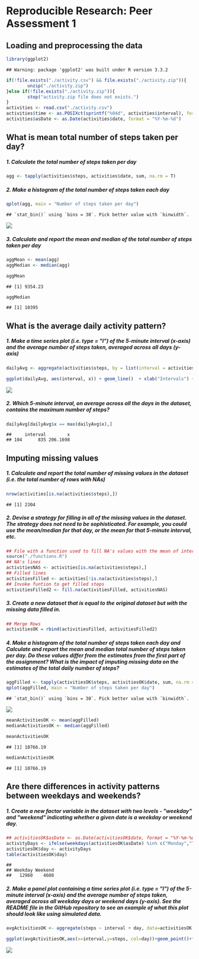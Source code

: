 # Reproducible Research: Peer Assessment 1


## Loading and preprocessing the data

```r
library(ggplot2)
```

```
## Warning: package 'ggplot2' was built under R version 3.3.2
```

```r
if(!file.exists("./activity.csv") && file.exists("./activity.zip")){
        unzip("./activity.zip")
}else if(!file.exists("./activity.zip")){
        stop("activity.zip file does not exists.")
}
activities <- read.csv("./activity.csv")
activities$time <- as.POSIXct(sprintf("%04d", activities$interval), format = "%H%M")
activities$asDate <- as.Date(activities$date, format = "%Y-%m-%d")
```



## What is mean total number of steps taken per day?
##### 1. Calculate the total number of steps taken per day

```r
agg <- tapply(activities$steps, activities$date, sum, na.rm = T)
```
##### 2. Make a histogram of the total number of steps taken each day

```r
qplot(agg, main = "Number of steps taken per day")
```

```
## `stat_bin()` using `bins = 30`. Pick better value with `binwidth`.
```

![](PA1_template_files/figure-html/unnamed-chunk-3-1.png)<!-- -->

##### 3. Calculate and report the mean and median of the total number of steps taken per day

```r
aggMean <- mean(agg)
aggMedian <- median(agg)

aggMean
```

```
## [1] 9354.23
```

```r
aggMedian
```

```
## [1] 10395
```



## What is the average daily activity pattern?
##### 1. Make a time series plot (i.e. type = "l") of the 5-minute interval (x-axis) and the average number of steps taken, averaged across all days (y-axis)

```r
dailyAvg <- aggregate(activities$steps, by = list(interval = activities$interval), FUN = mean, na.rm = T)

ggplot(dailyAvg, aes(interval, x)) + geom_line()  + xlab("Intervals") + ylab("AVG") 
```

![](PA1_template_files/figure-html/unnamed-chunk-5-1.png)<!-- -->

##### 2. Which 5-minute interval, on average across all the days in the dataset, contains the maximum number of steps?



```r
dailyAvg[dailyAvg$x == max(dailyAvg$x),]
```

```
##     interval        x
## 104      835 206.1698
```

## Imputing missing values

##### 1. Calculate and report the total number of missing values in the dataset (i.e. the total number of rows with NAs)

```r
nrow(activities[is.na(activities$steps),])
```

```
## [1] 2304
```

##### 2. Devise a strategy for filling in all of the missing values in the dataset. The strategy does not need to be sophisticated. For example, you could use the mean/median for that day, or the mean for that 5-minute interval, etc.

```r
## File with a function used to fill NA's values with the mean of intervals
source("./functions.R")
## NA's lines
activitiesNAS <- activities[is.na(activities$steps),]
## Filled lines
activitiesFilled <- activities[!is.na(activities$steps),]
## Invoke funtion to get filled steps
activitiesFilled2 <- fill.na(activitiesFilled, activitiesNAS)
```
##### 3. Create a new dataset that is equal to the original dataset but with the missing data filled in.

```r
## Merge Rows
activitiesOK = rbind(activitiesFilled, activitiesFilled2)
```
##### 4. Make a histogram of the total number of steps taken each day and Calculate and report the mean and median total number of steps taken per day. Do these values differ from the estimates from the first part of the assignment? What is the impact of imputing missing data on the estimates of the total daily number of steps?

```r
aggFilled <- tapply(activitiesOK$steps, activitiesOK$date, sum, na.rm = T)
qplot(aggFilled, main = "Number of steps taken per day")
```

```
## `stat_bin()` using `bins = 30`. Pick better value with `binwidth`.
```

![](PA1_template_files/figure-html/unnamed-chunk-10-1.png)<!-- -->

```r
meanActivitiesOK <- mean(aggFilled)
medianActivitiesOK <- median(aggFilled)

meanActivitiesOK
```

```
## [1] 10766.19
```

```r
medianActivitiesOK
```

```
## [1] 10766.19
```


## Are there differences in activity patterns between weekdays and weekends?
##### 1. Create a new factor variable in the dataset with two levels - "weekday" and "weekend" indicating whether a given date is a weekday or weekend day.

```r
## activitiesOK$asDate <- as.Date(activitiesOK$date, format = "%Y-%m-%d")
activityDays <- ifelse(weekdays(activitiesOK$asDate) %in% c("Monday","Tuesday","Wednesday","Thursday","Friday"), yes = "Weekday", no = "Weekend")
activitiesOK$day <- activityDays
table(activitiesOK$day)
```

```
## 
## Weekday Weekend 
##   12960    4608
```
##### 2. Make a panel plot containing a time series plot (i.e. type = "l") of the 5-minute interval (x-axis) and the average number of steps taken, averaged across all weekday days or weekend days (y-axis). See the README file in the GitHub repository to see an example of what this plot should look like using simulated data.


```r
avgActivitiesOK <- aggregate(steps ~ interval + day, data=activitiesOK, mean)

ggplot(avgActivitiesOK,aes(x=interval,y=steps, col=day))+geom_point()+facet_wrap(~day) + geom_line() + theme_bw() + xlab("5 Min. Interv.") + ylab("AVG No. Steps")
```

![](PA1_template_files/figure-html/unnamed-chunk-12-1.png)<!-- -->


